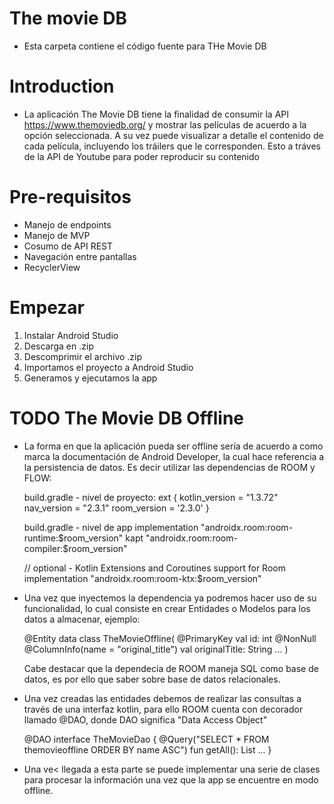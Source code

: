 # The movie DB
* Esta carpeta contiene el código fuente para THe Movie DB

# Introduction

* La aplicación The Movie DB tiene la finalidad de consumir la API https://www.themoviedb.org/ y mostrar las películas de acuerdo a la opción seleccionada.
A su vez puede visualizar a detalle el contenido de cada película, incluyendo los tráilers que le corresponden. Esto a tráves de la API de Youtube para poder reproducir su contenido

# Pre-requisitos
* Manejo de endpoints
* Manejo de MVP
* Cosumo de API REST
* Navegación entre pantallas
* RecyclerView

# Empezar
1. Instalar Android Studio
2. Descarga en .zip
3. Descomprimir el archivo .zip
4. Importamos el proyecto a Android Studio
5. Generamos y ejecutamos la app

# TODO The Movie DB Offline
* La forma en que la aplicación pueda ser offline sería de acuerdo a como marca la documentación de Android Developer, la cual hace referencia a la persistencia de datos.
Es decir utilizar las dependencias de ROOM y FLOW:

   build.gradle - nivel de proyecto:
   ext {
      kotlin_version = "1.3.72"
      nav_version = "2.3.1"
      room_version = '2.3.0'
   }

   build.gradle - nivel de app
   implementation "androidx.room:room-runtime:$room_version"
   kapt "androidx.room:room-compiler:$room_version"

   // optional - Kotlin Extensions and Coroutines support for Room
   implementation "androidx.room:room-ktx:$room_version"

* Una vez que inyectemos la dependencia ya podremos hacer uso de su funcionalidad, lo cual consiste en crear Entidades o Modelos para los datos a almacenar, ejemplo:

   @Entity
   data class TheMovieOffline(
   @PrimaryKey val id: int
   @NonNull @ColumnInfo(name = "original_title") val originalTitle: String
   ...
   )

   Cabe destacar que la dependecia de ROOM maneja SQL como base de datos, es por ello que saber sobre base de datos relacionales.

* Una vez creadas las entidades debemos de realizar las consultas a través de una interfaz kotlin, para ello ROOM cuenta con decorador llamado @DAO, donde DAO significa "Data Access Object"

   @DAO
   interface TheMovieDao {
     @Query("SELECT * FROM themovieoffline ORDER BY name ASC")
   fun getAll(): List<Movie>
     ...
   }

* Una ve< llegada a esta parte se puede implementar una serie de clases para procesar la información una vez que la app se encuentre en modo offline.
